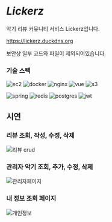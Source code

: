 # ***Lickerz***
악기 리뷰 커뮤니티 서비스 Lickerz입니다.


https://lickerz.duckdns.org


보안상 일부 코드와 파일이 제외되어있습니다.


### 기술 스택
![ec2] ![docker] ![nginx] ![vue] ![s3] 

![spring] ![redis] ![postgres] ![jwt]
## 시연
### 리뷰 조회, 작성, 수정, 삭제
![리뷰 crud](https://github.com/user-attachments/assets/67ceaca5-19fe-4f06-afa5-f87f11e97b5f)


### 관리자 악기 조회, 추가, 수정, 삭제
![관리자페이지](https://github.com/user-attachments/assets/c07048a3-8fca-4da6-a0b6-f1178f16913b)


### 내 정보 조회 페이지
![개인정보](https://github.com/user-attachments/assets/776c272f-21d1-449a-af9c-9ba559d7c839)



<!-- badges -->
[ec2]:https://img.shields.io/badge/AWS_EC2-FF9900?style=for-the-badge&logo=amazonaws&logoColor=white
[docker]:https://img.shields.io/badge/Docker_Compose-2CA5E0?style=for-the-badge&logo=docker&logoColor=white
[nginx]:https://img.shields.io/badge/Nginx-009639?style=for-the-badge&logo=nginx&logoColor=white
[vue]:https://img.shields.io/badge/Vue%20js-35495E?style=for-the-badge&logo=vuedotjs&logoColor=4FC08D
[s3]:https://img.shields.io/badge/AWS_S3-D50C2D?style=for-the-badge&logo=amazonaws&logoColor=white
[spring]:https://img.shields.io/badge/Spring_Boot-6DB33F?style=for-the-badge&logo=spring-boot&logoColor=white
[redis]:https://img.shields.io/badge/redis-%23DD0031.svg?&style=for-the-badge&logo=redis&logoColor=white
[postgres]:https://img.shields.io/badge/PostgreSQL-316192?style=for-the-badge&logo=postgresql&logoColor=white
[jwt]:https://img.shields.io/badge/JWT-000000?style=for-the-badge&logo=JSON%20web%20tokens&logoColor=white
